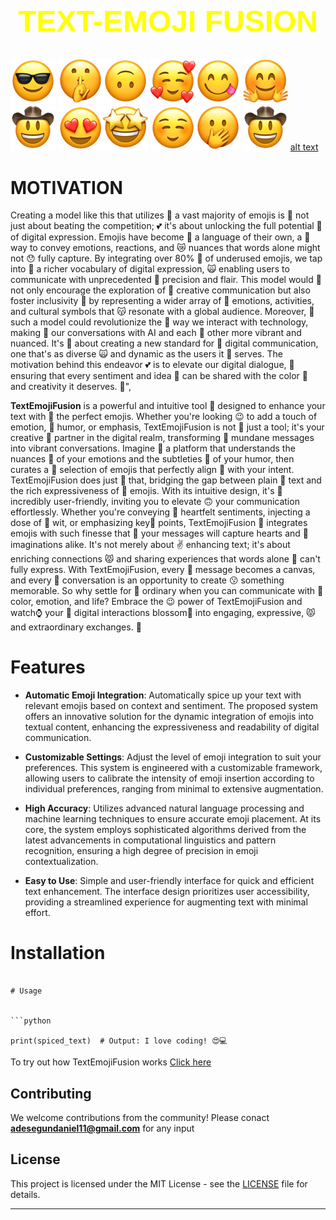 

<h1 style="text-align: center; font-family: Arial, sans-serif; color: yellow; font-size: 48px;">TEXT-EMOJI FUSION</h1>

![alt text](Image/intro2.png) ![alt text](Image/intro1.png)![alt text](Image/10.png) ![alt text](Image/14.png)![alt text](Image/23.png) ![alt text](Image/29.png)![alt text](Image/62.png) ![alt text](Image/15.png)![alt text](Image/16.png) ![alt text](Image/19.png)![alt text](Image/30.png) ![alt text](Image/62.png) [alt text](Image/intro1.png)
# MOTIVATION
Creating a model like this that utilizes 💋 a vast majority of emojis is 🤌 not just about beating the competition; 💕 it's about unlocking the full potential 💨 of digital expression. Emojis have become 🦿 a language of their own, a 🙏 way to convey emotions, reactions, and 😿 nuances that words alone might not 😯 fully capture. By integrating over 80% 🤌 of underused emojis, we tap into 🤌 a richer vocabulary of digital expression, 🙀 enabling users to communicate with unprecedented 🙌 precision and flair. This model would 💨 not only encourage the exploration of 💓 creative communication but also foster inclusivity 💟 by representing a wider array of 🤞 emotions, activities, and cultural symbols that 😽 resonate with a global audience. Moreover, 💨 such a model could revolutionize the 🤡 way we interact with technology, making 🤞 our conversations with AI and each 🙊 other more vibrant and nuanced. It's 💌 about creating a new standard for 🧔 digital communication, one that's as diverse 🙀 and dynamic as the users it 🦿 serves. The motivation behind this endeavor 💕 is to elevate our digital dialogue, 🤌 ensuring that every sentiment and idea 💞 can be shared with the color 💌 and creativity it deserves. 🙌",
   


**TextEmojiFusion** is a powerful and intuitive tool 💌 designed to enhance your text with 🧔 the perfect emojis. Whether you're looking 😉 to add a touch of emotion, 💅 humor, or emphasis, TextEmojiFusion is not 🤫 just a tool; it's your creative 🤗 partner in the digital realm, transforming 💭 mundane messages into vibrant conversations. Imagine 🥳 a platform that understands the nuances 🦿 of your emotions and the subtleties 💭 of your humor, then curates a 💟 selection of emojis that perfectly align 💌 with your intent. TextEmojiFusion does just 🖖 that, bridging the gap between plain 💨 text and the rich expressiveness of 🥳 emojis. With its intuitive design, it's 🤞 incredibly user-friendly, inviting you to elevate 🙃 your communication effortlessly. Whether you're conveying 🤗 heartfelt sentiments, injecting a dose of 💟 wit, or emphasizing key🔑 points, TextEmojiFusion 🦿 integrates emojis with such finesse that 💪 your messages will capture hearts and 👐 imaginations alike. It's not merely about ✌ enhancing text; it's about enriching connections 😾 and sharing experiences that words alone 🤑 can't fully express. With TextEmojiFusion, every 🧔 message becomes a canvas, and every 🧔 conversation is an opportunity to create 😗 something memorable. So why settle for 💓 ordinary when you can communicate with 🦾 color, emotion, and life? Embrace the 😉 power of TextEmojiFusion and watch⌚ your 🖖 digital interactions blossom🌼 into engaging, expressive, 😾 and extraordinary exchanges. 💭

# Features

- **Automatic Emoji Integration**: Automatically spice up your text with relevant emojis based on context and sentiment. The proposed system offers an innovative solution for the dynamic integration of emojis into textual content, enhancing the expressiveness and readability of digital communication.

- **Customizable Settings**: Adjust the level of emoji integration to suit your preferences. This system is engineered with a customizable framework, allowing users to calibrate the intensity of emoji insertion according to individual preferences, ranging from minimal to extensive augmentation.

- **High Accuracy**: Utilizes advanced natural language processing and machine learning techniques to ensure accurate emoji placement. At its core, the system employs sophisticated algorithms derived from the latest advancements in computational linguistics and pattern recognition, ensuring a high degree of precision in emoji contextualization.

- **Easy to Use**: Simple and user-friendly interface for quick and efficient text enhancement. The interface design prioritizes user accessibility, providing a streamlined experience for augmenting text with minimal effort. 



# Installation


```

# Usage


```python

print(spiced_text)  # Output: I love coding! 😍💻
```

To try out how TextEmojiFusion works [Click here](http://44.207.8.81/)
## Contributing

We welcome contributions from the community! Please conact **adesegundaniel11@gmail.com** for any input 

## License

This project is licensed under the MIT License - see the [LICENSE](LICENSE) file for details.

---
